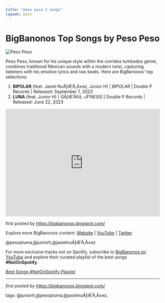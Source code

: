 ```yaml
---
title: "peso peso 2 songs"
layout: post
---
```

<h1>BigBanonos Top Songs by Peso Peso</h1>
<img src="https://images.squarespace-cdn.com/content/v1/55930d01e4b03b84d2cba5a3/1574714796250-VGQ33RCP9VE8ASOLPQZJ/Screen+Shot+2019-11-25+at+2.45.37+PM.png" alt="Peso Peso"> <p>Peso Peso, known for his unique style within the corridos tumbados genre, combines traditional Mexican sounds with a modern twist, capturing listeners with his emotive lyrics and raw beats. Here are BigBanonos' top selections:</p> <ol> <li><strong>BIPOLAR</strong> (feat. Jasiel NuÃƒÆ’Ã‚Â±ez, Junior H) | <em>BIPOLAR</em> | Double P Records | Released: September 7, 2023</li> <li><strong>LUNA</strong> (feat. Junior H) | <em>GÃƒÆ’Ã¢â‚¬Â°NESIS</em> | Double P Records | Released: June 22, 2023</li>
</ol> <div> <iframe src="https://open.spotify.com/embed/playlist/1OQVTjphihL9qdoAE3411Z?utm_source=generator" width="100%" height="352" frameborder="0" allow="autoplay; clipboard-write; encrypted-media; fullscreen; picture-in-picture" loading="lazy"></iframe>
</div> <p>first posted by <a href="https://bigbanonos.blogspot.com/">https://bigbanonos.blogspot.com/</a></p> <div> <p>Explore more BigBanonos content: <a href="https://bigbanonos.blogspot.com/">Website</a> | <a href="https://www.youtube.com/@BigBanonos">YouTube</a> | <a href="https://x.com/bigbanonos">Twitter</a></p>
</div> <!-- Tags -->
<p>@pesopluma,@juniorh,@jasielnuÃƒÆ’Ã‚Â±ez</p>


<!--Subscribe and Playlist Links-->
<div>
    <p>For more exclusive tracks not on Spotify, subscribe to <a href="https://www.youtube.com/@BigBanonos" target="_blank">BigBanonos on YouTube</a> and explore their curated playlist of the best songs <strong>#NotOnSpotify</strong>.</p>
    <p><a href="https://www.youtube.com/playlist?list=PLtuNtuTatqI0kFahUCbtbfenC_ET5O_tr" target="_blank">Best Songs #NotOnSpotify Playlist<br /></a></p></div>

<hr />

<p><em>first posted by</em> <a href="https://bigbanonos.blogspot.com/" rel="noopener" target="_new">https://bigbanonos.blogspot.com/</a></p>

<p>tags: @juniorh,@pesopluma,@jasielnuÃƒÆ’Ã‚Â±ez,</p>
